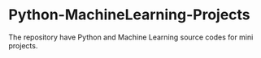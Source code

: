 # Python-MachineLearning-Projects
The repository have Python and Machine Learning source codes for mini projects.
